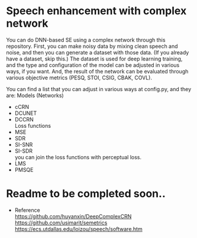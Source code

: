 # Speech enhancement with complex network
You can do DNN-based SE using a complex network through this repository. First, you can make noisy data by mixing clean speech and noise, and then you can generate a dataset with those data. (If you already have a dataset, skip this.) The dataset is used for deep learning training, and the type and configuration of the model can be adjusted in various ways, if you want. And, the result of the network can be evaluated through various objective metrics (PESQ, STOI, CSIG, CBAK, COVL).

You can find a list that you can adjust in various ways at config.py, and they are:
Models (Networks)
- cCRN
- DCUNET
- DCCRN   
Loss functions   
- MSE
- SDR
- SI-SNR
- SI-SDR   
you can join the loss functions with perceptual loss.   
- LMS
- PMSQE

# Readme to be completed soon..


- Reference   
https://github.com/huyanxin/DeepComplexCRN   
https://github.com/usimarit/semetrics     
https://ecs.utdallas.edu/loizou/speech/software.htm
